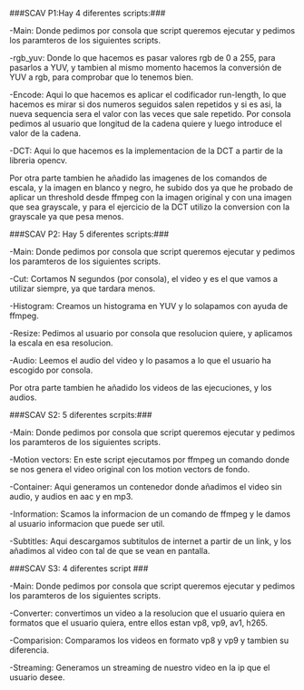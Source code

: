 ###SCAV P1:Hay 4 diferentes scripts:###

-Main: Donde pedimos por consola que script queremos ejecutar y pedimos los paramteros
de los siguientes scripts.

-rgb_yuv: Donde lo que hacemos es pasar valores rgb de 0 a 255, para pasarlos a YUV, 
y tambien al mismo momento hacemos la conversión de YUV a rgb, para comprobar que
lo tenemos bien.

-Encode:  Aqui lo que hacemos es aplicar el codificador run-length, lo que hacemos
es mirar si dos numeros seguidos salen repetidos y si es asi, la nueva sequencia
sera el valor con las veces que sale repetido. Por consola pedimos al usuario que
longitud de la cadena quiere y luego introduce el valor de la cadena.

-DCT: Aqui lo que hacemos es la implementacion de la DCT a partir de la libreria
opencv.

Por otra parte tambien he añadido las imagenes de los comandos de escala, y la imagen
en blanco y negro, he subido dos ya que he probado de aplicar un threshold desde 
ffmpeg con la imagen original y con una imagen que sea grayscale, y para el ejercicio
de la DCT utilizo la conversion con la grayscale ya que pesa menos.

###SCAV P2: Hay 5 diferentes scripts:###

-Main: Donde pedimos por consola que script queremos ejecutar y pedimos los
paramteros de los siguientes scripts.

-Cut: Cortamos N segundos (por consola), el video y es el que vamos a utilizar 
siempre, ya que tardara menos.

-Histogram: Creamos un histograma en YUV y lo solapamos con ayuda de ffmpeg.

-Resize: Pedimos al usuario por consola que resolucion quiere, y aplicamos
la escala en esa resolucion.

-Audio: Leemos el audio del video y lo pasamos a lo que el usuario ha escogido
por consola.

Por otra parte tambien he añadido los videos de las ejecuciones, y los audios.

###SCAV S2: 5 diferentes scrpits:###

-Main: Donde pedimos por consola que script queremos ejecutar y pedimos los
paramteros de los siguientes scripts.

-Motion vectors: En este script ejecutamos por ffmpeg un comando donde se nos genera
el video original con los motion vectors de fondo.

-Container: Aqui generamos un contenedor donde añadimos el video sin audio, y audios 
en aac y en mp3.

-Information: Scamos la informacion de un comando de ffmpeg y le damos al usuario 
informacion que puede ser util.

-Subtitles: Aqui descargamos subtitulos de internet a partir de un link, y los añadimos
al video con tal de que se vean en pantalla.

###SCAV S3: 4 diferentes script ###

-Main: Donde pedimos por consola que script queremos ejecutar y pedimos los
paramteros de los siguientes scripts.

-Converter: convertimos un video a la resolucion que el usuario quiera
en formatos que el usuario quiera, entre ellos estan vp8, vp9, av1, h265.

-Comparision: Comparamos los videos en formato vp8 y vp9 y tambien su diferencia.

-Streaming: Generamos un streaming de nuestro video en la ip que el usuario desee.
